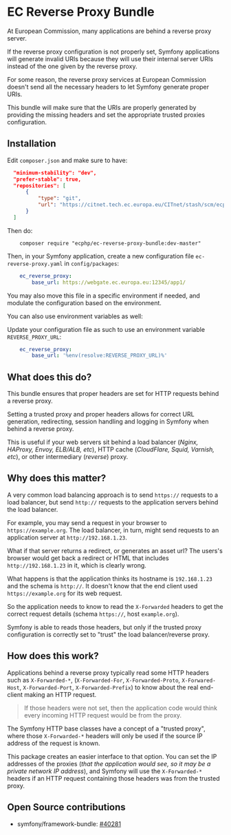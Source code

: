 # EC Reverse Proxy Bundle

At European Commission, many applications are behind a reverse proxy server.

If the reverse proxy configuration is not properly set, Symfony applications
will generate invalid URIs because they will use their internal server URIs
instead of the one given by the reverse proxy.

For some reason, the reverse proxy services at European Commission doesn't send
all the necessary headers to let Symfony generate proper URIs.

This bundle will make sure that the URIs are properly generated by providing the
missing headers and set the appropriate trusted proxies configuration.

## Installation

Edit `composer.json` and make sure to have:

```json
  "minimum-stability": "dev",
  "prefer-stable": true,
  "repositories": [
      {
          "type": "git",
          "url": "https://citnet.tech.ec.europa.eu/CITnet/stash/scm/ecphp/ec-reverse-proxy-bundle.git"
      }
  ]
```

Then do:

```shell
    composer require "ecphp/ec-reverse-proxy-bundle:dev-master"
```

Then, in your Symfony application, create a new configuration file `ec-reverse-proxy.yaml` in `config/packages`:

```yaml
    ec_reverse_proxy:
        base_url: https://webgate.ec.europa.eu:12345/app1/
```

You may also move this file in a specific environment if needed, and modulate the configuration based on the
environment.

You can also use environment variables as well:

Update your configuration file as such to use an environment variable `REVERSE_PROXY_URL`:

```yaml
    ec_reverse_proxy:
        base_url: '%env(resolve:REVERSE_PROXY_URL)%'
```

## What does this do?

This bundle ensures that proper headers are set for HTTP requests behind a reverse proxy.

Setting a trusted proxy and proper headers allows for correct URL generation, redirecting,
session handling and logging in Symfony when behind a reverse proxy.

This is useful if your web servers sit behind a load balancer (*Nginx, HAProxy, Envoy, ELB/ALB, etc*),
HTTP cache (*CloudFlare, Squid, Varnish, etc*), or other intermediary (*reverse*) proxy.

## Why does this matter?

A very common load balancing approach is to send `https://` requests to a load balancer, but send `http://` requests to the application servers behind the load balancer.

For example, you may send a request in your browser to `https://example.org`. The load balancer, in turn, might send requests to an application server at `http://192.168.1.23`.

What if that server returns a redirect, or generates an asset url? The users's browser would get back a redirect or HTML that includes `http://192.168.1.23` in it, which is clearly wrong.

What happens is that the application thinks its hostname is `192.168.1.23` and the schema is `http://`. It doesn't know that the end client used `https://example.org` for its web request.

So the application needs to know to read the `X-Forwarded` headers to get the correct request details
(schema `https://`, host `example.org`).

Symfony is able to reads those headers, but only if the trusted proxy configuration is correctly set to "trust" the load balancer/reverse proxy.

## How does this work?

Applications behind a reverse proxy typically read some HTTP headers such as `X-Forwarded-*`, (`X-Forwarded-For`, `X-Forwarded-Proto`, `X-Forwared-Host`, `X-Forwarded-Port`, `X-Forwarded-Prefix`)
to know about the real end-client making an HTTP request.

> If those headers were not set, then the application code would think every
> incoming HTTP request would be from the proxy.

The Symfony HTTP base classes have a concept of a "trusted proxy", where those `X-Forwarded-*`
headers will only be used if the source IP address of the request is known.

This package creates an easier interface to that option. You can set the IP addresses of the proxies
(*that the application would see, so it may be a private network IP address*), and Symfony will use
the `X-Forwarded-*` headers if an HTTP request containing those headers was from the trusted proxy.

## Open Source contributions

* symfony/framework-bundle: [#40281][http pr 40281]


[http pr 40281]: https://github.com/symfony/symfony/pull/40281
